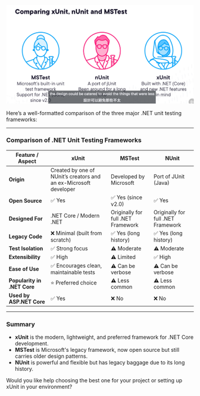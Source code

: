 ![](attachments/Pasted%20image%2020250914225058.png)

Here’s a well-formatted comparison of the three major .NET unit testing frameworks:

---

### **Comparison of .NET Unit Testing Frameworks**

|Feature / Aspect|**xUnit**|**MSTest**|**NUnit**|
|---|---|---|---|
|**Origin**|Created by one of NUnit’s creators and an ex-Microsoft developer|Developed by Microsoft|Port of JUnit (Java)|
|**Open Source**|✅ Yes|✅ Yes (since v2.0)|✅ Yes|
|**Designed For**|.NET Core / Modern .NET|Originally for full .NET Framework|Originally for full .NET Framework|
|**Legacy Code**|❌ Minimal (built from scratch)|✅ Yes (long history)|✅ Yes (long history)|
|**Test Isolation**|✅ Strong focus|⚠️ Moderate|⚠️ Moderate|
|**Extensibility**|✅ High|⚠️ Limited|✅ High|
|**Ease of Use**|✅ Encourages clean, maintainable tests|⚠️ Can be verbose|⚠️ Can be verbose|
|**Popularity in .NET Core**|⭐ Preferred choice|⚠️ Less common|⚠️ Less common|
|**Used by ASP.NET Core**|✅ Yes|❌ No|❌ No|

---

### **Summary**

- **xUnit** is the modern, lightweight, and preferred framework for .NET Core development.
- **MSTest** is Microsoft's legacy framework, now open source but still carries older design patterns.
- **NUnit** is powerful and flexible but has legacy baggage due to its long history.

Would you like help choosing the best one for your project or setting up xUnit in your environment?